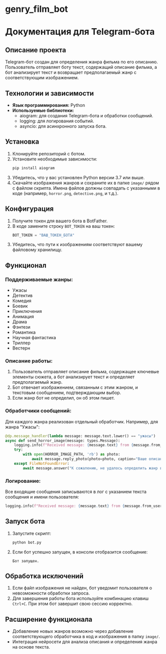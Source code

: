 # genry_film_bot

# Документация для Telegram-бота

## Описание проекта

Telegram-бот создан для определения жанра фильма по его описанию. Пользователь отправляет боту текст, содержащий описание фильма, а бот анализирует текст и возвращает предполагаемый жанр с соответствующим изображением.

## Технологии и зависимости

- **Язык программирования:** Python
- **Используемые библиотеки:**
  - aiogram: для создания Telegram-бота и обработки сообщений.
  - logging: для логирования событий.
  - asyncio: для асинхронного запуска бота.

## Установка

1. Клонируйте репозиторий с ботом.
2. Установите необходимые зависимости:
   ```bash
   pip install aiogram
   ```
3. Убедитесь, что у вас установлен Python версии 3.7 или выше.
4. Скачайте изображения жанров и сохраните их в папке `image/` рядом с файлом скрипта. Имена файлов должны совпадать с указанными в коде (например, `horror.png`, `detective.png`, и т.д.).

## Конфигурация

1. Получите токен для вашего бота в BotFather.
2. В коде замените строку `BOT_TOKEN` на ваш токен:
   ```python
   BOT_TOKEN = "ВАШ_ТОКЕН_БОТА"
   ```
3. Убедитесь, что пути к изображениям соответствуют вашему файловому хранилищу.

## Функционал

### Поддерживаемые жанры:

- Ужасы
- Детектив
- Комедия
- Боевик
- Приключения
- Анимация
- Драма
- Фэнтези
- Романтика
- Научная фантастика
- Триллер
- Вестерн

### Описание работы:

1. Пользователь отправляет описание фильма, содержащее ключевые элементы сюжета, а бот анализирует текст и определяет предполагаемый жанр.
2. Бот отвечает изображением, связанным с этим жанром, и текстовым сообщением, подтверждающим выбор.
3. Если жанр бот не определил, он об этом пишет.

### Обработчики сообщений:

Для каждого жанра реализован отдельный обработчик. Например, для жанра "Ужасы":

```python
@dp.message_handler(lambda message: message.text.lower() == "ужасы")
async def send_horror_image(message: types.Message):
    logging.info(f"Received message: {message.text} from {message.from_user.username}")
    try:
        with open(HORROR_IMAGE_PATH, 'rb') as photo:
            await message.reply_photo(photo=photo, caption="Ваше описание похоже на жанр ужасы")
    except FileNotFoundError:
        await message.answer("К сожалению, не удалось определить жанр вашего фильма")
```

### Логирование:

Все входящие сообщения записываются в лог с указанием текста сообщения и имени пользователя:

```python
logging.info(f"Received message: {message.text} from {message.from_user.username}")
```

## Запуск бота

1. Запустите скрипт:
   ```bash
   python bot.py
   ```
2. Если бот успешно запущен, в консоли отобразится сообщение:
   ```
   Бот запущен.
   ```

## Обработка исключений

1. Если файл изображения не найден, бот уведомит пользователя о невозможности обработки запроса.
2. Для завершения работы бота используйте комбинацию клавиш `Ctrl+C`. При этом бот завершит свою сессию корректно.

## Расширение функционала

- Добавление новых жанров возможно через добавление соответствующего обработчика в код и изображения в папку `image/`.
- Интеграция нейросети для анализа описания и определения жанра на основе текста.

